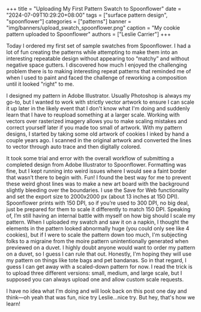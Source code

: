 +++
title = "Uploading My First Pattern Swatch to Spoonflower"
date = "2024-07-09T10:29:20+08:00"
tags = ["surface pattern design", "spoonflower"]
categories = ["patterns"]
banner = "img/banners/upload_swatch_spoonflower.png"
caption = "My cookie pattern uploaded to Spoonflower"
authors = ["Leslie Carrier"]
+++

Today I ordered my first set of sample swatches from Spoonflower. I had a lot of fun creating the patterns while attempting to make them into an interesting repeatable design without appearing too “matchy” and without negative space gutters. I discovered how much I enjoyed the challenging problem there is to making interesting repeat patterns that reminded me of when I used to paint and faced the challenge of reworking a composition until it looked "right" to me.

I designed my pattern in Adobe Illustrator. Usually Photoshop is always my go-to, but I wanted to work with strictly vector artwork to ensure I can scale it up later in the likely event that I don't know what I'm doing and suddenly learn that I have to reupload something at a larger scale. Working with vectors over rasterized imagery allows you to make scaling mistakes and correct yourself later if you made too small of artwork. With my pattern designs, I started by taking some old artwork of cookies I inked by hand a couple years ago. I scanned in the original artwork and converted the lines to vector through auto trace and then digitally colored.

It took some trial and error with the overall workflow of submitting a completed design from Adobe Illustrator to Spoonflower. Formatting was fine, but I kept running into weird issues where I would see a faint border that wasn’t there to begin with. Fun! I found the best way for me to prevent these weird ghost lines was to make a new art board with the background slightly bleeding over the boundaries. I use the Save for Web functionality and set the export size to 2000x2000 px (about 13 inches at 150 DPI). Spoonflower prints with 150 DPI, so if you’re used to 300 DPI, no big deal, just be prepared for them to scale it differently to match 150 DPI. Speaking of, I’m still having an internal battle with myself on how big should I scale my pattern. When I uploaded my swatch and saw it on a napkin, I thought the elements in the pattern looked abnormally huge (you could only see like 4 cookies), but if I were to scale the pattern down too much, I'm subjecting folks to a migraine from the moire pattern unintentionally generated when previewed on a duvet. I highly doubt anyone would want to order my pattern on a duvet, so I guess I can rule that out. Honestly, I'm hoping they will use my pattern on things like tote bags and pet bandanas. So in that regard, I guess I can get away with a scaled-down pattern for now. I read the trick is to upload three different versions: small, medium, and large scale, but I supposed you can always upload one and allow custom scale requests.

I have no idea what I’m doing and will look back on this post one day and think&mdash;oh yeah that was fun, nice try Leslie…nice try. But hey, that's how we learn!